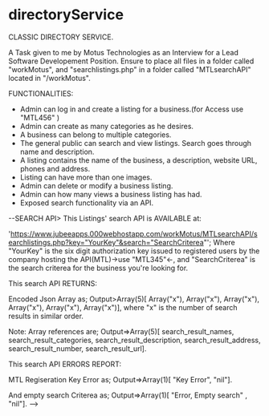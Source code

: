 # directoryService

CLASSIC DIRECTORY SERVICE.

A Task given to me by Motus Technologies as an Interview for a Lead Software Developement Position.
Ensure to place all files in a folder called "workMotus",
and "searchlistings.php" in a folder called "MTLsearchAPI" located in "/workMotus".

FUNCTIONALITIES:
* Admin can log in and create a listing for a business.(for Access use "MTL456" )
* Admin can create as many categories as he desires.
* A business can belong to multiple categories.
* The general public can search and view listings. Search goes through name and description.
* A listing contains the name of the business, a description, website URL, phones and address.
* Listing can have more than one images. 
* Admin can delete or modify a business listing.
* Admin can how many views a business listing has had. 
* Exposed search functionality via an API.

--SEARCH API>
This Listings' search API is AVAILABLE at:

'https://www.jubeeapps.000webhostapp.com/workMotus/MTLsearchAPI/searchlistings.php?key="YourKey"&search="SearchCriterea"';
Where "YourKey" is the six digit authorization key issued to registered users by the company hosting the API(MTL)->use "MTL345"<-, and "SearchCriterea" is the search criterea for the business you're looking for.

This search API RETURNS:

Encoded Json Array as;
Output>Array(5)[ Array("x"), Array("x"), Array("x"), Array("x"), Array("x"), Array("x")],
where "x" is the number of search results in similar order.

Note: Array references are;
Output=>Array(5)[ search_result_names, search_result_categories, search_result_description, search_result_address,
 search_result_number, search_result_url].

This search API ERRORS REPORT:

MTL Regiseration Key Error as;
Output=>Array(1)[ "Key Error", "nil"].

And empty search Criterea as;
Output=>Array(1)[ "Error, Empty search" , "nil"].
-->
